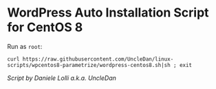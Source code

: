 # WordPress Auto Installation Script for CentOS 8
Run as `root`:
```
curl https://raw.githubusercontent.com/UncleDan/linux-scripts/wpcentos8-parametrize/wordpress-centos8.sh|sh ; exit
```
*Script by Daniele Lolli a.k.a. UncleDan*